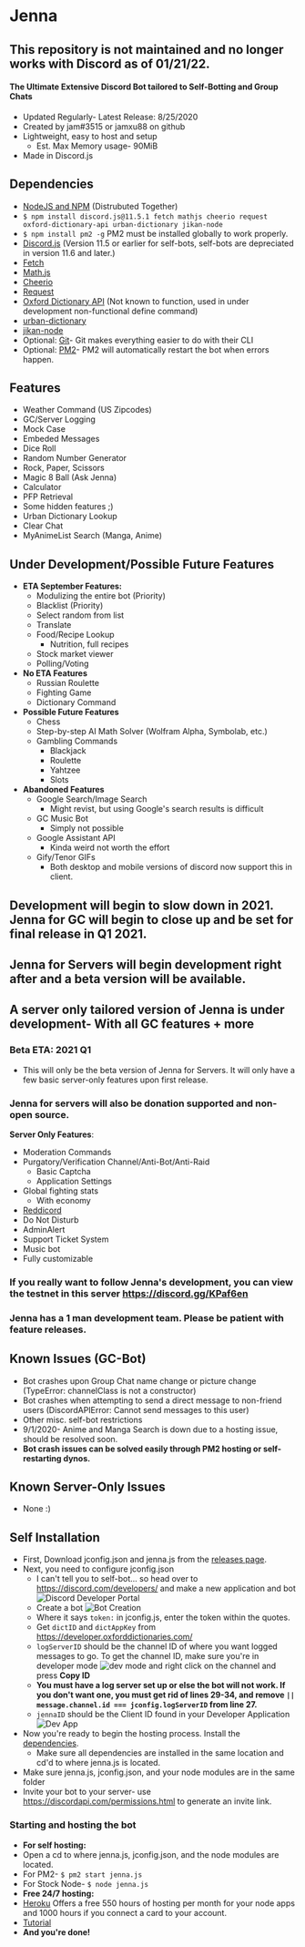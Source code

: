 # Jenna
## This repository is not maintained and no longer works with Discord as of 01/21/22.

#### The Ultimate Extensive Discord Bot tailored to Self-Botting and Group Chats
* Updated Regularly- Latest Release: 8/25/2020
* Created by jam#3515 or jamxu88 on github
* Lightweight, easy to host and setup
  * Est. Max Memory usage- 90MiB
* Made in Discord.js
## Dependencies
* [NodeJS and NPM](https://nodejs.org/en/) (Distrubuted Together)
* `$ npm install discord.js@11.5.1 fetch mathjs cheerio request oxford-dictionary-api urban-dictionary jikan-node`
* `$ npm install pm2 -g` PM2 must be installed globally to work properly. 
* [Discord.js](https://www.npmjs.com/package/discord.js) (Version 11.5 or earlier for self-bots, self-bots are depreciated in version 11.6 and later.)
* [Fetch](https://www.npmjs.com/package/fetch)
* [Math.js](https://www.npmjs.com/package/mathjs)
* [Cheerio](https://www.npmjs.com/package/cheerio)
* [Request](https://www.npmjs.com/package/request)
* [Oxford Dictionary API](https://www.npmjs.com/package/oxford-dictionary-api) (Not known to function, used in under development non-functional define command)
* [urban-dictionary](https://www.npmjs.com/package/urban-dictionary)
* [jikan-node](https://www.npmjs.com/package/jikan-node)
* Optional: [Git](https://git-scm.com/downloads)- Git makes everything easier to do with their CLI
* Optional: [PM2](https://www.npmjs.com/package/pm2)- PM2 will automatically restart the bot when errors happen.
## Features 
* Weather Command (US Zipcodes)
* GC/Server Logging
* Mock Case
* Embeded Messages
* Dice Roll
* Random Number Generator
* Rock, Paper, Scissors
* Magic 8 Ball (Ask Jenna)
* Calculator
* PFP Retrieval
* Some hidden features ;)
* Urban Dictionary Lookup
* Clear Chat
* MyAnimeList Search (Manga, Anime)
## Under Development/Possible Future Features
* **ETA September Features:**
  * Modulizing the entire bot (Priority)
  * Blacklist (Priority)
  * Select random from list
  * Translate
  * Food/Recipe Lookup
    * Nutrition, full recipes
  * Stock market viewer
  * Polling/Voting
* **No ETA Features**
  * Russian Roulette
  * Fighting Game
  * Dictionary Command
* **Possible Future Features**
  * Chess
  * Step-by-step AI Math Solver (Wolfram Alpha, Symbolab, etc.)
  * Gambling Commands
    * Blackjack
    * Roulette
    * Yahtzee
    * Slots
* **Abandoned Features**
  * Google Search/Image Search
    * Might revist, but using Google's search results is difficult
  * GC Music Bot
    * Simply not possible
  * Google Assistant API
    * Kinda weird not worth the effort
  * Gify/Tenor GIFs
    * Both desktop and mobile versions of discord now support this in client.
## Development will begin to slow down in 2021. Jenna for GC will begin to close up and be set for final release in Q1 2021.
## Jenna for Servers will begin development right after and a beta version will be available.
## A server only tailored version of Jenna is under development- With all GC features + more
### Beta ETA: 2021 Q1
* This will only be the beta version of Jenna for Servers. It will only have a few basic server-only features upon first release.
### Jenna for servers will also be donation supported and non-open source.
**Server Only Features**:
* Moderation Commands
* Purgatory/Verification Channel/Anti-Bot/Anti-Raid
  * Basic Captcha
  * Application Settings
* Global fighting stats
  * With economy
* [Reddicord](https://github.com/jamxu88/Reddicord)
* Do Not Disturb
* AdminAlert
* Support Ticket System
* Music bot
* Fully customizable
### If you really want to follow Jenna's development, you can view the testnet in this server https://discord.gg/KPaf6en
### Jenna has a 1 man development team. Please be patient with feature releases.
## Known Issues (GC-Bot)
* Bot crashes upon Group Chat name change or picture change (TypeError: channelClass is not a constructor)
* Bot crashes when attempting to send a direct message to non-friend users (DiscordAPIError: Cannot send messages to this user)
* Other misc. self-bot restrictions
* 9/1/2020- Anime and Manga Search is down due to a hosting issue, should be resolved soon.
* **Bot crash issues can be solved easily through PM2 hosting or self-restarting dynos.**
## Known Server-Only Issues
* None :)
## Self Installation
* First, Download jconfig.json and jenna.js from the [releases page](https://github.com/jamxu88/jenna/releases).
* Next, you need to configure jconfig.json
  * I can't tell you to self-bot... so head over to https://discord.com/developers/ and make a new application and bot
![Discord Developer Portal](https://cdn.discordapp.com/attachments/729757758332862535/737415172259577987/QAAAABJRU5ErkJggg.png)
  * Create a bot ![Bot Creation](https://cdn.discordapp.com/attachments/729757758332862535/737422656046891053/unknown.png)
  * Where it says `token:` in jconfig.js, enter the token within the quotes.
  * Get `dictID` and `dictAppKey` from https://developer.oxforddictionaries.com/
  * `logServerID` should be the channel ID of where you want logged messages to go. To get the channel ID, make sure you're in developer mode ![dev mode](https://cdn.discordapp.com/attachments/729757758332862535/737415741627957306/unknown.png) and right click on the channel and press **Copy ID**
  * **You must have a log server set up or else the bot will not work. If you don't want one, you must get rid of lines 29-34, and remove `|| message.channel.id === jconfig.logServerID` from line 27.**
  * `jennaID` should be the Client ID found in your Developer Application ![Dev App](https://cdn.discordapp.com/attachments/729757758332862535/737422836712603698/unknown.png)
* Now you're ready to begin the hosting process. Install the [dependencies](https://github.com/jamxu88/jenna#dependencies).
  * Make sure all dependencies are installed in the same location and cd'd to where jenna.js is located.
* Make sure jenna.js, jconfig.json, and your node modules are in the same folder
* Invite your bot to your server- use https://discordapi.com/permissions.html to generate an invite link.
### Starting and hosting the bot
* **For self hosting:**
* Open a cd to where jenna.js, jconfig.json, and the node modules are located.
* For PM2- `$ pm2 start jenna.js`
* For Stock Node- `$ node jenna.js`
* **Free 24/7 hosting:**
* [Heroku](https://www.heroku.com/) Offers a free 550 hours of hosting per month for your node apps and 1000 hours if you connect a card to your account.
* [Tutorial](https://www.youtube.com/watch?v=24zueyPoHMQ)
* **And you're done!**

